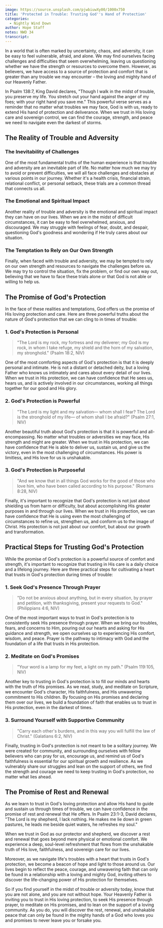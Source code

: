 ```yaml
---
image: https://source.unsplash.com/pjwbiuwXy00/1000x750
title: 'Protected in Trouble: Trusting God''s Hand of Protection'
categories:
  - Nightly Wind Down
author: Hope Staff
notes: NWD 34
transcript:
---
```

In a world that is often marked by uncertainty, chaos, and adversity, it can be easy to feel vulnerable, afraid, and alone. We may find ourselves facing challenges and difficulties that seem overwhelming, leaving us questioning whether we have the strength or resources to overcome them. However, as believers, we have access to a source of protection and comfort that is greater than any trouble we may encounter – the loving and mighty hand of our Heavenly Father.

In Psalm 138:7, King David declares, "Though I walk in the midst of trouble, you preserve my life. You stretch out your hand against the anger of my foes; with your right hand you save me." This powerful verse serves as a reminder that no matter what troubles we may face, God is with us, ready to extend His hand of protection and deliverance. When we trust in His loving care and sovereign control, we can find the courage, strength, and peace we need to navigate even the darkest of storms.

## The Reality of Trouble and Adversity

### The Inevitability of Challenges

One of the most fundamental truths of the human experience is that trouble and adversity are an inevitable part of life. No matter how much we may try to avoid or prevent difficulties, we will all face challenges and obstacles at various points in our journey. Whether it's a health crisis, financial strain, relational conflict, or personal setback, these trials are a common thread that connects us all.

### The Emotional and Spiritual Impact

Another reality of trouble and adversity is the emotional and spiritual impact they can have on our lives. When we are in the midst of difficult circumstances, it can be easy to feel overwhelmed, anxious, and discouraged. We may struggle with feelings of fear, doubt, and despair, questioning God's goodness and wondering if He truly cares about our situation.

### The Temptation to Rely on Our Own Strength

Finally, when faced with trouble and adversity, we may be tempted to rely on our own strength and resources to navigate the challenges before us. We may try to control the situation, fix the problem, or find our own way out, believing that we have to face these trials alone or that God is not able or willing to help us.

## The Promise of God's Protection

In the face of these realities and temptations, God offers us the promise of His loving protection and care. Here are three powerful truths about the nature of God's protection that we can cling to in times of trouble:

### 1\. God's Protection is Personal

> "The Lord is my rock, my fortress and my deliverer; my God is my rock, in whom I take refuge, my shield and the horn of my salvation, my stronghold." (Psalm 18:2, NIV)

One of the most comforting aspects of God's protection is that it is deeply personal and intimate. He is not a distant or detached deity, but a loving Father who knows us intimately and cares about every detail of our lives. When we trust in His protection, we can have confidence that He sees us, hears us, and is actively involved in our circumstances, working all things together for our good and His glory.

### 2\. God's Protection is Powerful

> "The Lord is my light and my salvation— whom shall I fear? The Lord is the stronghold of my life— of whom shall I be afraid?" (Psalm 27:1, NIV)

Another beautiful truth about God's protection is that it is powerful and all-encompassing. No matter what troubles or adversities we may face, His strength and might are greater. When we trust in His protection, we can have confidence that He is able to deliver us, sustain us, and give us the victory, even in the most challenging of circumstances. His power is limitless, and His love for us is unshakable.

### 3\. God's Protection is Purposeful

> "And we know that in all things God works for the good of those who love him, who have been called according to his purpose." (Romans 8:28, NIV)

Finally, it's important to recognize that God's protection is not just about shielding us from harm or difficulty, but about accomplishing His greater purposes in and through our lives. When we trust in His protection, we can have confidence that He is using even the most challenging of circumstances to refine us, strengthen us, and conform us to the image of Christ. His protection is not just about our comfort, but about our growth and transformation.

## Practical Steps for Trusting God's Protection

While the promise of God's protection is a powerful source of comfort and strength, it's important to recognize that trusting in His care is a daily choice and a lifelong journey. Here are three practical steps for cultivating a heart that trusts in God's protection during times of trouble:

### 1\. Seek God's Presence Through Prayer

> "Do not be anxious about anything, but in every situation, by prayer and petition, with thanksgiving, present your requests to God." (Philippians 4:6, NIV)

One of the most important ways to trust in God's protection is to consistently seek His presence through prayer. When we bring our troubles, fears, and concerns to Him, pouring out our hearts and asking for His guidance and strength, we open ourselves up to experiencing His comfort, wisdom, and peace. Prayer is the pathway to intimacy with God and the foundation of a life that trusts in His protection.

### 2\. Meditate on God's Promises

> "Your word is a lamp for my feet, a light on my path." (Psalm 119:105, NIV)

Another key to trusting in God's protection is to fill our minds and hearts with the truth of His promises. As we read, study, and meditate on Scripture, we encounter God's character, His faithfulness, and His unwavering commitment to His children. By focusing on His promises and declaring them over our lives, we build a foundation of faith that enables us to trust in His protection, even in the darkest of times.

### 3\. Surround Yourself with Supportive Community

> "Carry each other's burdens, and in this way you will fulfill the law of Christ." (Galatians 6:2, NIV)

Finally, trusting in God's protection is not meant to be a solitary journey. We were created for community, and surrounding ourselves with fellow believers who can pray for us, encourage us, and remind us of God's faithfulness is essential for our spiritual growth and resilience. As we vulnerably share our struggles and lean on the support of others, we find the strength and courage we need to keep trusting in God's protection, no matter what lies ahead.

## The Promise of Rest and Renewal

As we learn to trust in God's loving protection and allow His hand to guide and sustain us through times of trouble, we can have confidence in the promise of rest and renewal that He offers. In Psalm 23:1-3, David declares, "The Lord is my shepherd, I lack nothing. He makes me lie down in green pastures, he leads me beside quiet waters, he refreshes my soul."

When we trust in God as our protector and shepherd, we discover a rest and renewal that goes beyond mere physical or emotional comfort. We experience a deep, soul-level refreshment that flows from the unshakable truth of His love, faithfulness, and sovereign care for our lives.

Moreover, as we navigate life's troubles with a heart that trusts in God's protection, we become a beacon of hope and light to those around us. Our lives begin to reflect the peace, courage, and unwavering faith that can only be found in a relationship with a loving and mighty God, inviting others to discover the life-changing power of His protection for themselves.

So if you find yourself in the midst of trouble or adversity today, know that you are not alone, and you are not without hope. Your Heavenly Father is inviting you to trust in His loving protection, to seek His presence through prayer, to meditate on His promises, and to lean on the support of a loving community. As you do, you will discover the rest, renewal, and unshakable peace that can only be found in the mighty hands of a God who loves you and promises to never leave you or forsake you.
